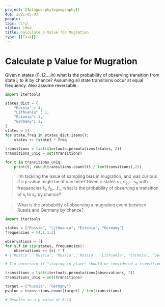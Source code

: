 ```yaml
---
project: [[plague-phylogeography]]
due: 2021-05-03
people:
tags: ⬜/📋 
status: idea
title: Calculate p Value for Mugration
type: [[Task]]
---
```


# Calculate p Value for Mugration

Given n states (i1, i2...,in) what is the probability of observing transition from state ij to ik by chance? Assuming all state transitions occur at equal frequency. Also assume reversable.

```python
import itertools

states_dict = {
	"Russia" : 4,
	"Lithuania" : 1,
	"Estonia": 1,
	"Germany": 2,
}
states = []
for state,freq in states_dict.items():
	states += [state] * freq
	
transitions = list(itertools.permutations(states, 2))
transitions_uniq = set(transitions)

for t in transitions_uniq:
	print(t, round(transitions.count(t) / len(transitions),2))
```

> I'm tackling the issue of sampling bias in mugration, and was curious if a p-value might be of use here?
> Given *n* states s<sub>1</sub>, s<sub>2</sub>,... s<sub>n</sub> with frequencies f<sub>1</sub>, f<sub>2</sub>,...f<sub>n</sub>, what is the probability of observing a transition of s<sub>j</sub> to s<sub>k</sub> by chance?

> What is the probability of observing a mugration event between Russia and Germany by chance?
```python
import itertools

states = ["Russia", "Lithuania", "Estonia", "Germany"]
frequencies = [4,1,1,2]

observations = []
for s,f in zip(states, frequencies):
	observations += [s] * f
# ['Russia', 'Russia', 'Russia', 'Russia', 'Lithuania', 'Estonia', 'Germany', 'Germany']

# I'm uncertain if "staying in place" should be considered a transition

transitions = list(itertools.permutations(observations, 2))
transitions_uniq = set(transitions)

target = ("Russia", "Germany")
pvalue = transitions.count(target) / len(transitions)

# Results in a p-value of 0.14
```